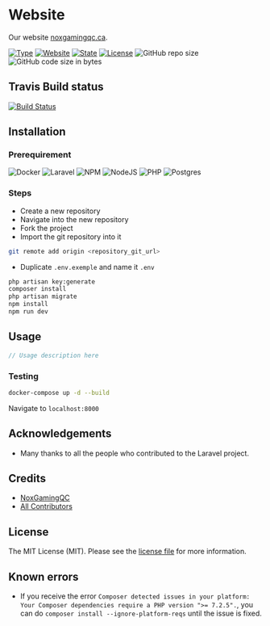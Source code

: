 # Website

Our website [noxgamingqc.ca](https://www.noxgamingqc.ca).

[![Type](https://img.shields.io/badge/project%20type-website-red?style=for-the-badge)](#)
[![Website](https://img.shields.io/website?url=https%3A%2F%2Fnoxgamingqc.ca&style=for-the-badge)](#)
[![State](https://img.shields.io/badge/state-maintained-green?style=for-the-badge)](#)
[![License](https://img.shields.io/github/license/NoxGamingQC/Website?style=for-the-badge)](#)
<img alt="GitHub repo size" src="https://img.shields.io/github/repo-size/NoxGamingQC/Website?style=for-the-badge&logo=github&logoColor=%23ffffff">
<img alt="GitHub code size in bytes" src="https://img.shields.io/github/languages/code-size/NoxGamingQC/Website?logo=github&style=for-the-badge">

## Travis Build status
[![Build Status](https://api.travis-ci.com/NoxGamingQC/Website.svg?token=8xPnyZAhxFTwCpTJsxsG&branch=master)](https://travis-ci.com/NoxGamingQC/Website)

## Installation

### Prerequirement

![Docker](https://img.shields.io/badge/docker-%230db7ed.svg?style=for-the-badge&logo=docker&logoColor=white)
![Laravel](https://img.shields.io/badge/laravel-9.38.0-%23FF2D20.svg?style=for-the-badge&logo=laravel&labelColor=333333&logoColor=white)
![NPM](https://img.shields.io/badge/NPM-%5E6.13.6-%23CB3837.svg?style=for-the-badge&labelColor=333333&logo=npm&logoColor=white)
![NodeJS](https://img.shields.io/badge/node.js-6DA55F?style=for-the-badge&logo=node.js&logoColor=white)
![PHP](https://img.shields.io/badge/php-%5E8.0.2-%23777BB4.svg?style=for-the-badge&labelColor=333333&logo=php&logoColor=white)
![Postgres](https://img.shields.io/badge/postgres-%23316192.svg?style=for-the-badge&logo=postgresql&logoColor=white)

### Steps

- Create a new repository
- Navigate into the new repository
- Fork the project
- Import the git repository into it

```bash
git remote add origin <repository_git_url>
```

- Duplicate `.env.exemple` and name it `.env`

```bash
php artisan key:generate
composer install
php artisan migrate
npm install
npm run dev
```

## Usage

```php
// Usage description here
```

### Testing

```bash
docker-compose up -d --build
```

Navigate to `localhost:8000`

## Acknowledgements

- Many thanks to all the people who contributed to the Laravel project.

## Credits

- [NoxGamingQC](https://github.com/noxgamingqc)
- [All Contributors](../../contributors)

## License

The MIT License (MIT). Please see the [license file](LICENSE.md) for more information.

## Known errors

- If you receive the error `Composer detected issues in your platform: Your Composer dependencies require a PHP version ">= 7.2.5".`, you can do `composer install --ignore-platform-reqs` until the issue is fixed.
